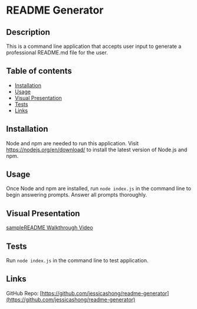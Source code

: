 # README Generator

## Description
This is a command line application that accepts user input to generate a professional README.md file for the user.

## Table of contents
- [Installation](#installation)
- [Usage](#usage)
- [Visual Presentation](#visual-presentation)
- [Tests](#tests)
- [Links](#links)

## Installation
Node and npm are needed to run this application. 
Visit https://nodejs.org/en/download/ to install the latest version of Node.js and npm.

## Usage
Once Node and npm are installed, run `node index.js` in the command line to begin answering prompts. Answer all prompts thoroughly.

## Visual Presentation
[sampleREADME Walkthrough Video](https://drive.google.com/file/d/1APs5LnHKSHRx7WcCiVdo0yLtHJUm9CdU/view)

## Tests
Run `node index.js` in the command line to test application.

## Links 
GitHub Repo: [https://github.com/jessicashong/readme-generator](https://github.com/jessicashong/readme-generator)

